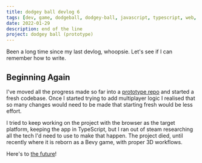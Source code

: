 ```yaml
---
title: dodgey ball devlog 6
tags: [dev, game, dodgeball, dodgey-ball, javascript, typescript, web, input]
date: 2022-01-29
description: end of the line
project: dodgey ball (prototype)
---
```


Been a long time since my last devlog, whoopsie. Let's see if I can remember how to write.

## Beginning Again

I've moved all the progress made so far into a [prototype repo](https://github.com/bytemunch/dodgey-ball-prototype) and started a fresh codebase. Once I started trying to add multiplayer logic I realised that so many changes would need to be made that starting fresh would be less effort.

I tried to keep working on the project with the browser as the target platform, keeping the app in TypeScript, but I ran out of steam researching all the tech I'd need to use to make that happen. The project died, until recently where it is reborn as a Bevy game, with proper 3D workflows.

Here's to [the future](/blog/tags/dodgeball)!